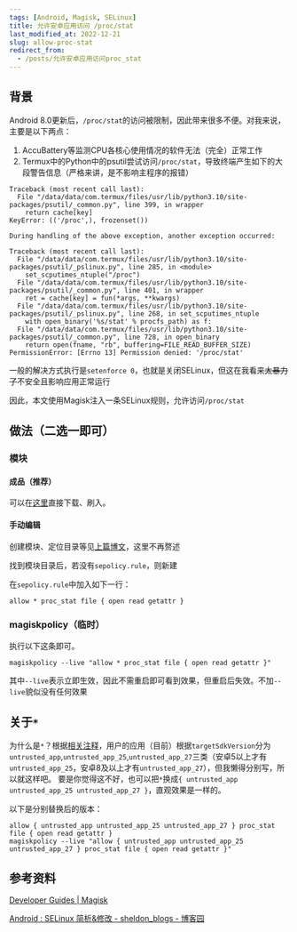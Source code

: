 ```yaml
---
tags: [Android, Magisk, SELinux]
title: 允许安卓应用访问 /proc/stat
last_modified_at: 2022-12-21
slug: allow-proc-stat
redirect_from: 
  - /posts/允许安卓应用访问proc_stat
---
```


## 背景

Android 8.0更新后，`/proc/stat`的访问被限制，因此带来很多不便。对我来说，主要是以下两点：

1. AccuBattery等监测CPU各核心使用情况的软件无法（完全）正常工作
2. Termux中的Python中的psutil尝试访问`/proc/stat`，导致终端产生如下的大段警告信息（严格来讲，是不影响主程序的报错）

```plaintext
Traceback (most recent call last):
  File "/data/data/com.termux/files/usr/lib/python3.10/site-packages/psutil/_common.py", line 399, in wrapper
    return cache[key]
KeyError: (('/proc',), frozenset())

During handling of the above exception, another exception occurred:

Traceback (most recent call last):
  File "/data/data/com.termux/files/usr/lib/python3.10/site-packages/psutil/_pslinux.py", line 285, in <module>
    set_scputimes_ntuple("/proc")
  File "/data/data/com.termux/files/usr/lib/python3.10/site-packages/psutil/_common.py", line 401, in wrapper
    ret = cache[key] = fun(*args, **kwargs)
  File "/data/data/com.termux/files/usr/lib/python3.10/site-packages/psutil/_pslinux.py", line 268, in set_scputimes_ntuple
    with open_binary('%s/stat' % procfs_path) as f:
  File "/data/data/com.termux/files/usr/lib/python3.10/site-packages/psutil/_common.py", line 728, in open_binary
    return open(fname, "rb", buffering=FILE_READ_BUFFER_SIZE)
PermissionError: [Errno 13] Permission denied: '/proc/stat'
```

一般的解决方式执行是`setenforce 0`，也就是关闭SELinux，但这在我看来<del>太暴力了</del>不安全且影响应用正常运行

因此，本文使用Magisk注入一条SELinux规则，允许访问`/proc/stat`

## 做法（二选一即可）

### 模块

#### 成品（推荐）

可以在[这里](https://github.com/Young-Lord/NoProcStatRestriction/releases/download/v0.0.1/NoProcStatRestriction.zip)直接下载、刷入。

#### 手动编辑

创建模块、定位目录等见[上篇博文](https://young-lord.github.io/posts/修改安卓10音量阶数)，这里不再赘述

找到模块目录后，若没有`sepolicy.rule`，则新建

在`sepolicy.rule`中加入如下一行：

```plaintext
allow * proc_stat file { open read getattr }
```

### magiskpolicy（临时）

执行以下这条即可。

```shell
magiskpolicy --live "allow * proc_stat file { open read getattr }"
```

其中`--live`表示立即生效，因此不需重启即可看到效果，但重启后失效。不加`--live`貌似没有任何效果

## 关于`*`

为什么是`*`？根据[相关注释](http://aospxref.com/android-9.0.0_r61/xref/system/sepolicy/prebuilts/api/28.0/private/untrusted_app_27.te#5)，用户的应用（目前）根据`targetSdkVersion`分为
`untrusted_app`,`untrusted_app_25`,`untrusted_app_27`三类（安卓5以上才有`untrusted_app_25`，安卓8及以上才有`untrusted_app_27`），但我懒得分别写，所以就这样吧。
要是你觉得这不好，也可以把`*`换成`{ untrusted_app untrusted_app_25 untrusted_app_27 }`，直观效果是一样的。

以下是分别替换后的版本：

```plaintext
allow { untrusted_app untrusted_app_25 untrusted_app_27 } proc_stat file { open read getattr }
magiskpolicy --live "allow { untrusted_app untrusted_app_25 untrusted_app_27 } proc_stat file { open read getattr }"
```

## 参考资料

[Developer Guides \| Magisk](https://topjohnwu.github.io/Magisk/guides.html)

[Android : SELinux 简析&修改 - sheldon_blogs - 博客园](https://www.cnblogs.com/blogs-of-lxl/p/7515023.html)
